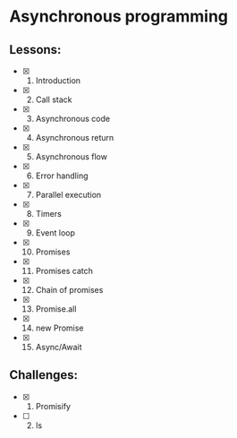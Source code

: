 # Asynchronous programming
## Lessons:
  - [x] 1. Introduction
  - [x] 2. Call stack
  - [x] 3. Asynchronous code
  - [x] 4. Asynchronous return
  - [x] 5. Asynchronous flow
  - [x] 6. Error handling
  - [x] 7. Parallel execution
  - [x] 8. Timers
  - [x] 9. Event loop
  - [x] 10. Promises
  - [x] 11. Promises catch
  - [x] 12. Chain of promises
  - [x] 13. Promise.all
  - [x] 14. new Promise
  - [x] 15. Async/Await


## Challenges:
  - [x] 1. Promisify
  - [ ] 2. ls
